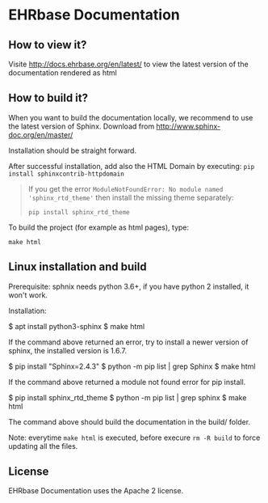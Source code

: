 EHRbase Documentation
========

How to view it?
---------------

Visite http://docs.ehrbase.org/en/latest/ to view the latest version of the documentation rendered as html

How to build it?
---------------

When you want to build the documentation locally, we recommend to use the latest version of Sphinx. Download from http://www.sphinx-doc.org/en/master/

Installation should be straight forward.

After successful installation, add also the HTML Domain by executing: `pip install sphinxcontrib-httpdomain`

> If you get the error `ModuleNotFoundError: No module named 'sphinx_rtd_theme'` then install the missing theme separately:
> 
> `pip install sphinx_rtd_theme`

To build the project (for example as html pages), type:

`make html`


Linux installation and build
----------------------------

Prerequisite: sphnix needs python 3.6+, if you have python 2 installed, it won't work.

Installation:

$ apt install python3-sphinx
$ make html

If the command above returned an error, try to install a newer version of sphinx, the installed version is 1.6.7.

$ pip install "Sphinx=2.4.3"
$ python -m pip list | grep Sphinx
$ make html

If the command above returned a module not found error for pip install.

$ pip install sphinx_rtd_theme
$ python -m pip list | grep sphinx
$ make html

The command above should build the documentation in the build/ folder.

Note: everytime `make html` is executed, before execure `rm -R build` to force updating all the files.


License
-------
EHRbase Documentation uses the Apache 2 license.
